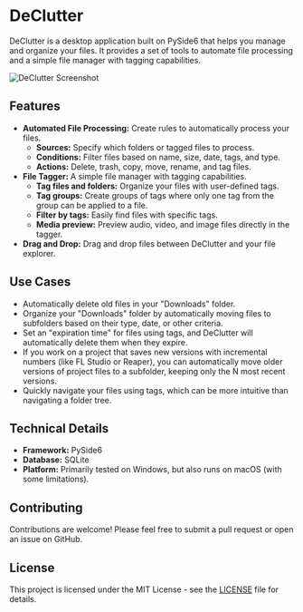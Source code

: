 # DeClutter

DeClutter is a desktop application built on PySide6 that helps you manage and organize your files. It provides a set of tools to automate file processing and a simple file manager with tagging capabilities.

![DeClutter Screenshot](https://i.imgur.com/your-screenshot.png) <!-- Replace with a real screenshot -->

## Features

*   **Automated File Processing:** Create rules to automatically process your files.
    *   **Sources:** Specify which folders or tagged files to process.
    *   **Conditions:** Filter files based on name, size, date, tags, and type.
    *   **Actions:** Delete, trash, copy, move, rename, and tag files.
*   **File Tagger:** A simple file manager with tagging capabilities.
    *   **Tag files and folders:** Organize your files with user-defined tags.
    *   **Tag groups:** Create groups of tags where only one tag from the group can be applied to a file.
    *   **Filter by tags:** Easily find files with specific tags.
    *   **Media preview:** Preview audio, video, and image files directly in the tagger.
*   **Drag and Drop:** Drag and drop files between DeClutter and your file explorer.

## Use Cases

*   Automatically delete old files in your "Downloads" folder.
*   Organize your "Downloads" folder by automatically moving files to subfolders based on their type, date, or other criteria.
*   Set an "expiration time" for files using tags, and DeClutter will automatically delete them when they expire.
*   If you work on a project that saves new versions with incremental numbers (like FL Studio or Reaper), you can automatically move older versions of project files to a subfolder, keeping only the N most recent versions.
*   Quickly navigate your files using tags, which can be more intuitive than navigating a folder tree.

## Technical Details

*   **Framework:** PySide6
*   **Database:** SQLite
*   **Platform:** Primarily tested on Windows, but also runs on macOS (with some limitations).

## Contributing

Contributions are welcome! Please feel free to submit a pull request or open an issue on GitHub.

## License

This project is licensed under the MIT License - see the [LICENSE](LICENSE) file for details.